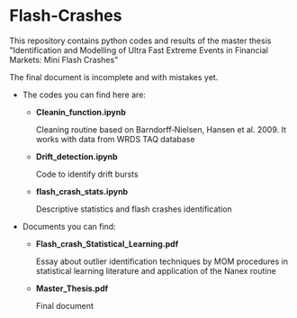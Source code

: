 # Flash-Crashes

This repository contains python codes and results of the master thesis "Identification and Modelling of Ultra Fast Extreme Events in Financial Markets: Mini Flash Crashes"

The final document is incomplete and with mistakes yet. 

* The codes you can find here are:

  - __Cleanin_function.ipynb__ 
  
    Cleaning routine based on Barndorff‐Nielsen, Hansen et al. 2009.
    It works with data from WRDS TAQ database

  - __Drift_detection.ipynb__ 
  
    Code to identify drift bursts

  - __flash_crash_stats.ipynb__ 
  
    Descriptive statistics and flash crashes identification

* Documents you can find:

  - __Flash_crash_Statistical_Learning.pdf__
  
    Essay about outlier identification techniques by MOM procedures in statistical learning literature and application of the Nanex routine
  
  - __Master_Thesis.pdf__ 
  
    Final document 
